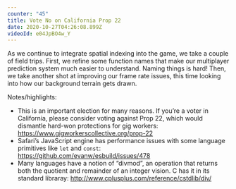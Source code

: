 ```yaml
---
counter: "45"
title: Vote No on California Prop 22
date: 2020-10-27T04:26:08.899Z
videoId: e04JpBO4w_Y
---
```

As we continue to integrate spatial indexing into the game, we take a couple of field trips. First, we refine some function names that make our multiplayer prediction system much easier to understand. Naming things is hard! Then, we take another shot at improving our frame rate issues, this time looking into how our background terrain gets drawn.

Notes/highlights:

- This is an important election for many reasons. If you’re a voter in California, please consider voting against Prop 22, which would dismantle hard-won protections for gig workers: https://www.gigworkerscollective.org/prop-22
- Safari’s JavaScript engine has performance issues with some language primitives like `let` and `const`: https://github.com/evanw/esbuild/issues/478
- Many languages have a notion of “divmod”, an operation that returns both the quotient and remainder of an integer vision. C has it in its standard libraray: http://www.cplusplus.com/reference/cstdlib/div/
